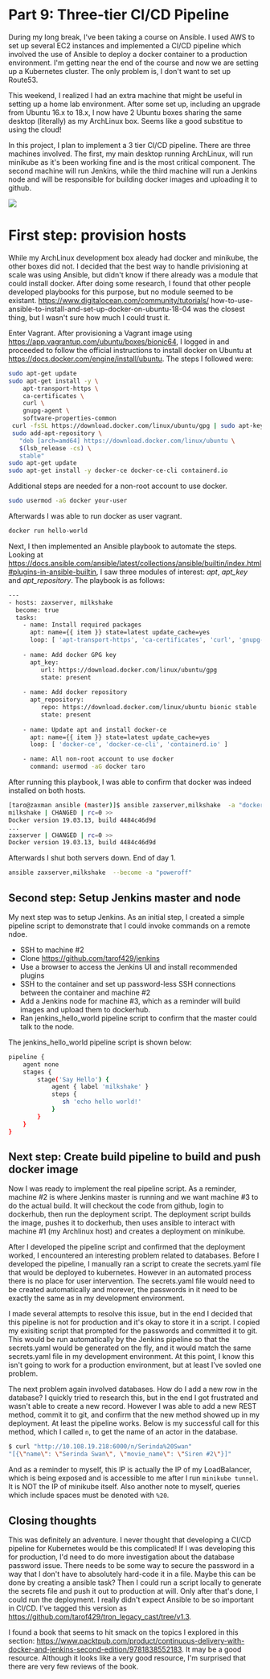 # Part 9: Three-tier CI/CD Pipeline

During my long break, I've been taking a course on Ansible. I used AWS to set up several EC2 instances and implemented a CI/CD pipeline which involved the use of Ansible to deploy a docker container to a production environment. I'm getting near the end of the course and now we are setting up a Kubernetes cluster. The only problem is, I don't want to set up Route53. 

This weekend, I realized I had an extra machine that might be useful in setting up a home lab environment. After some set up, including an upgrade from Ubuntu 16.x to 18.x, I now have 2 Ubuntu boxes sharing the same desktop (literally) as my ArchLinux box. Seems like a good substitue to using the cloud! 

In this project, I plan to implement a 3 tier CI/CD pipeline. There are three machines involved. The first, my main desktop running ArchLinux, will run minikube as it's been working fine and is the most critical component. The second machine will run Jenkins, while the third machine will run a Jenkins node and will be responsible for building docker images and uploading it to github.

<img src="three_tier_environment.gif" />

# First step: provision hosts

While my ArchLinux development box aleady had docker and minikube, the other boxes did not. I decided that the best way to handle privisioning at scale was using Ansible, but didn't know if there already was a module that could install docker. After doing some research, I found that other people developed playbooks for this purpose, but no module seemed to be existant. https://www.digitalocean.com/community/tutorials/ how-to-use-ansible-to-install-and-set-up-docker-on-ubuntu-18-04 was the closest thing, but I wasn't sure how much I could trust it. 

Enter Vagrant. After provisioning a Vagrant image using https://app.vagrantup.com/ubuntu/boxes/bionic64, I logged in and proceeded to follow the official instructions to install docker on Ubuntu at https://docs.docker.com/engine/install/ubuntu. The steps I followed were:

```bash
sudo apt-get update
sudo apt-get install -y \
    apt-transport-https \
    ca-certificates \
    curl \
    gnupg-agent \
    software-properties-common
 curl -fsSL https://download.docker.com/linux/ubuntu/gpg | sudo apt-key add -
 sudo add-apt-repository \
   "deb [arch=amd64] https://download.docker.com/linux/ubuntu \
   $(lsb_release -cs) \
   stable"
sudo apt-get update
sudo apt-get install -y docker-ce docker-ce-cli containerd.io
```

Additional steps are needed for a non-root account to use docker.

```bash
sudo usermod -aG docker your-user
```

Afterwards I was able to run docker as user vagrant.

```bash
docker run hello-world
```

Next, I then implemented an Ansible playbook to automate the steps. Looking at https://docs.ansible.com/ansible/latest/collections/ansible/builtin/index.html#plugins-in-ansible-builtin, I saw three modules of interest: *apt*, *apt_key* and *apt_repository*. The playbook is as follows:

```bash
---
- hosts: zaxserver, milkshake
  become: true 
  tasks:
    - name: Install required packages
      apt: name={{ item }} state=latest update_cache=yes
      loop: [ 'apt-transport-https', 'ca-certificates', 'curl', 'gnupg-agent', 'software-properties-common' ]
   
    - name: Add docker GPG key
      apt_key:
         url: https://download.docker.com/linux/ubuntu/gpg 
         state: present
    
    - name: Add docker repository
      apt_repository:
         repo: https://download.docker.com/linux/ubuntu bionic stable
         state: present
   
    - name: Update apt and install docker-ce
      apt: name={{ item }} state=latest update_cache=yes
      loop: [ 'docker-ce', 'docker-ce-cli', 'containerd.io' ]

    - name: All non-root account to use docker
      command: usermod -aG docker taro
```

After running this playbook, I was able to confirm that docker was indeed installed on both hosts.

```bash
[taro@zaxman ansible (master)]$ ansible zaxserver,milkshake  -a "docker --version"
milkshake | CHANGED | rc=0 >>
Docker version 19.03.13, build 4484c46d9d
...
zaxserver | CHANGED | rc=0 >>
Docker version 19.03.13, build 4484c46d9d
```

Afterwards I shut both servers down. End of day 1.

```bash
ansible zaxserver,milkshake  --become -a "poweroff"
```

## Second step: Setup Jenkins master and node

My next step was to setup Jenkins. As an initial step, I created a simple pipeline script to demonstrate that I could invoke commands on a remote ndoe. 

* SSH to machine #2
* Clone https://github.com/tarof429/jenkins
* Use a browser to access the Jenkins UI and install recommended plugins
* SSH to the container and set up password-less SSH connections between the container and machine #2
* Add a Jenkins node for machine #3, which as a reminder will build images and upload them to dockerhub.
* Ran jenkins_hello_world pipeline script to confirm that the master could talk to the node.

The jenkins_hello_world pipeline script is shown below:

```bash
pipeline {
    agent none 
    stages {
        stage('Say Hello') {
            agent { label 'milkshake' } 
            steps {
               sh 'echo hello world!'
            }
        }
    }
}
```

## Next step: Create build pipeline to build and push docker image

Now I was ready to implement the real pipeline script. As a reminder, machine #2 is where Jenkins master is running and we want machine #3 to do the actual build. It will checkout the code from github, login to dockerhub, then run the deployment script. The deployment script builds the image, pushes it to dockerhub, then uses ansible to interact with machine #1 (my Archlinux host) and creates a deployment on minikube. 

After I developed the pipeline script and confirmed that the deployment worked, I encountered an interesting problem related to databases. Before I developed the pipeline, I manually ran a script to create the secrets.yaml file that would be deployed to kubernetes. However in an automated process there is no place for user intervention. The secrets.yaml file would need to be created automatically and morever, the passwords in it need to be exactly the same as in my development environment.

I made several attempts to resolve this issue, but in the end I decided that this pipeline is not for production and it's okay to store it in a script. I copied my exisiting script that prompted for the passwords and committed it to git. This would be run automatically by the Jenkins pipeline so that the secrets.yaml would be generated on the fly, and it would match the same secrets.yaml file in my development environment. At this point, I know this isn't going to work for a production environment, but at least I've sovled one problem.

The next problem again involved databases. How do I add a new row in the database? I quickly tried to research this, but in the end I got frustrated and wasn't able to create a new record. However I was able to add a new REST method, commit it to git, and confirm that the new method showed up in my deployment. At least the pipeline works. Below is my successful call for this method, which I called `n`, to get the name of an actor in the database. 

```bash
$ curl "http://10.108.19.218:6000/n/Serinda%20Swan"
"[{\"name\": \"Serinda Swan\", \"movie_name\": \"Siren #2\"}]"
```

And as a reminder to myself, this IP is actually the IP of my LoadBalancer, which is being exposed and is accessible to me after I run `minikube tunnel`. It is NOT the IP of minikube itself. Also another note to myself, queries which include spaces must be denoted with `%20`. 

## Closing thoughts

This was definitely an adventure. I never thought that developing a CI/CD pipeline for Kubernetes would be this complicated! If I was developing this for production, I'd need to do more investigation about the database password issue. There needs to be some way to secure the password in a way that I don't have to absolutely hard-code it in a file. Maybe this can be done by creating a ansible task? Then I could run a script locally to generate the secrets file and push it out to production at will. Only after that's done, I could run the deployment. I really didn't expect Ansible to be so important in CI/CD. I've tagged this version as https://github.com/tarof429/tron_legacy_cast/tree/v1.3. 

I found a book that seems to hit smack on the topics I explored in this section: https://www.packtpub.com/product/continuous-delivery-with-docker-and-jenkins-second-edition/9781838552183. It may be a good resource. Although it looks like a very good resource, I'm surprised that there are very few reviews of the book. 